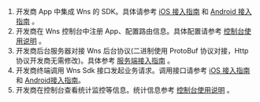 1. 开发商 App 中集成 Wns 的 SDK。具体请参考 [iOS 接入指南](http://tcecqpoc.fsphere.cn/document/product/276/3207)   和 [Android 接入指南](http://tcecqpoc.fsphere.cn/document/product/276/3208) 。
2. 开发商在 Wns 控制台中注册 App、配置路由信息。具体配置请参考 [控制台使用说明](http://tcecqpoc.fsphere.cn/document/product/276/15283) 。
3. 开发商后台服务器对接 Wns 后台协议(二进制使用 ProtoBuf 协议对接，Http 协议开发商无需修改)。具体参考 [服务端接入指南](http://tcecqpoc.fsphere.cn/document/product/276/3209) 。
4. 开发商终端调用 Wns Sdk 接口发起业务请求。调用接口请参考 [iOS 接入指南](http://tcecqpoc.fsphere.cn/document/product/276/3207) 和 [Android接入指南](http://tcecqpoc.fsphere.cn/document/product/276/3208)。 
5. 开发商在控制台查看统计监控等信息。统计信息参考 [控制台使用说明](http://tcecqpoc.fsphere.cn/document/product/276/15283) 。
